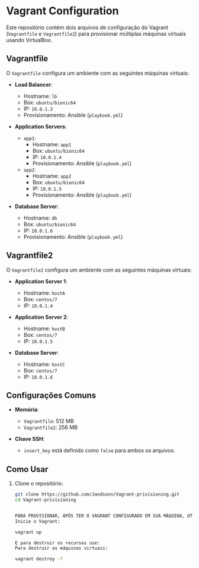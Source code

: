 # Vagrant Configuration

Este repositório contém dois arquivos de configuração do Vagrant (`Vagrantfile` e `Vagrantfile2`) para provisionar múltiplas máquinas virtuais usando VirtualBox.

## Vagrantfile

O `Vagrantfile` configura um ambiente com as seguintes máquinas virtuais:

- **Load Balancer**:
  - Hostname: `lb`
  - Box: `ubuntu/bionic64`
  - IP: `10.0.1.3`
  - Provisionamento: Ansible (`playbook.yml`)

- **Application Servers**:
  - `app1`:
    - Hostname: `app1`
    - Box: `ubuntu/bionic64`
    - IP: `10.0.1.4`
    - Provisionamento: Ansible (`playbook.yml`)
  - `app2`:
    - Hostname: `app2`
    - Box: `ubuntu/bionic64`
    - IP: `10.0.1.5`
    - Provisionamento: Ansible (`playbook.yml`)

- **Database Server**:
  - Hostname: `db`
  - Box: `ubuntu/bionic64`
  - IP: `10.0.1.6`
  - Provisionamento: Ansible (`playbook.yml`)

## Vagrantfile2

O `Vagrantfile2` configura um ambiente com as seguintes máquinas virtuais:

- **Application Server 1**:
  - Hostname: `hostA`
  - Box: `centos/7`
  - IP: `10.0.1.4`

- **Application Server 2**:
  - Hostname: `hostB`
  - Box: `centos/7`
  - IP: `10.0.1.5`

- **Database Server**:
  - Hostname: `hostC`
  - Box: `centos/7`
  - IP: `10.0.1.6`

## Configurações Comuns

- **Memória**:
  - `Vagrantfile`: 512 MB
  - `Vagrantfile2`: 256 MB

- **Chave SSH**:
  - `insert_key` está definido como `false` para ambos os arquivos.

## Como Usar

1. Clone o repositório:
   ```sh
   git clone https://github.com/Jandsonn/Vagrant-privisioning.git
   cd Vagrant-privisioning


   PARA PROVISIONAR, APÓS TER O VAGRANT CONFIGURADO EM SUA MÁQUINA, UTILIZE OS SEGUINTES COMANDOS PARA PROVISIONAR:
   Inicie o Vagrant:

   vagrant up

   E para destruir os recursos use:
   Para destruir as máquinas virtuais:

   vagrant destroy -f
